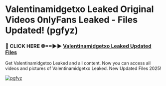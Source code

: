 # Valentinamidgetxo Leaked Original Videos 0nlyFans Leaked - Files Updated! (pgfyz)

<h3>🔴 CLICK HERE 🌐==►► <a href="https://tinyurl.com/x26r9saj" rel="nofollow">Valentinamidgetxo Leaked Updated Files</a></h3>

Get Valentinamidgetxo Leaked and all content. Now you can access all videos and pictures of Valentinamidgetxo Leaked. New Updated Files 2025!

[![pgfyz](https://i.imgur.com/LkgZPqh.gif)](https://tinyurl.com/x26r9saj)
